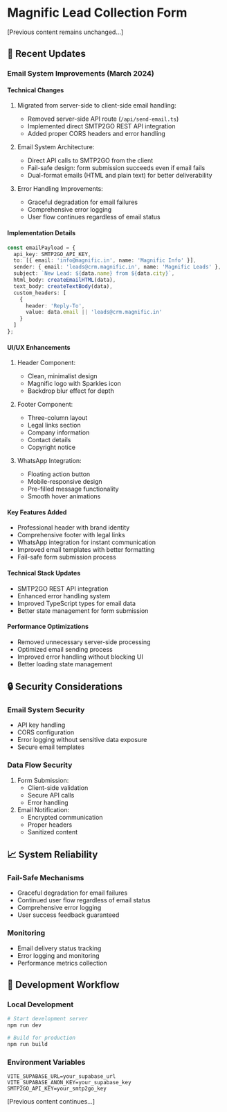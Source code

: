 # Magnific Lead Collection Form

[Previous content remains unchanged...]

## 🔄 Recent Updates

### Email System Improvements (March 2024)

#### Technical Changes
1. Migrated from server-side to client-side email handling:
   - Removed server-side API route (`/api/send-email.ts`)
   - Implemented direct SMTP2GO REST API integration
   - Added proper CORS headers and error handling

2. Email System Architecture:
   - Direct API calls to SMTP2GO from the client
   - Fail-safe design: form submission succeeds even if email fails
   - Dual-format emails (HTML and plain text) for better deliverability

3. Error Handling Improvements:
   - Graceful degradation for email failures
   - Comprehensive error logging
   - User flow continues regardless of email status

#### Implementation Details

```typescript
const emailPayload = {
  api_key: SMTP2GO_API_KEY,
  to: [{ email: 'info@magnific.in', name: 'Magnific Info' }],
  sender: { email: 'leads@crm.magnific.in', name: 'Magnific Leads' },
  subject: `New Lead: ${data.name} from ${data.city}`,
  html_body: createEmailHTML(data),
  text_body: createTextBody(data),
  custom_headers: [
    {
      header: 'Reply-To',
      value: data.email || 'leads@crm.magnific.in'
    }
  ]
};
```

#### UI/UX Enhancements
1. Header Component:
   - Clean, minimalist design
   - Magnific logo with Sparkles icon
   - Backdrop blur effect for depth

2. Footer Component:
   - Three-column layout
   - Legal links section
   - Company information
   - Contact details
   - Copyright notice

3. WhatsApp Integration:
   - Floating action button
   - Mobile-responsive design
   - Pre-filled message functionality
   - Smooth hover animations

#### Key Features Added
- Professional header with brand identity
- Comprehensive footer with legal links
- WhatsApp integration for instant communication
- Improved email templates with better formatting
- Fail-safe form submission process

#### Technical Stack Updates
- SMTP2GO REST API integration
- Enhanced error handling system
- Improved TypeScript types for email data
- Better state management for form submission

#### Performance Optimizations
- Removed unnecessary server-side processing
- Optimized email sending process
- Improved error handling without blocking UI
- Better loading state management

## 🔒 Security Considerations

### Email System Security
- API key handling
- CORS configuration
- Error logging without sensitive data exposure
- Secure email templates

### Data Flow Security
1. Form Submission:
   - Client-side validation
   - Secure API calls
   - Error handling
2. Email Notification:
   - Encrypted communication
   - Proper headers
   - Sanitized content

## 📈 System Reliability

### Fail-Safe Mechanisms
- Graceful degradation for email failures
- Continued user flow regardless of email status
- Comprehensive error logging
- User success feedback guaranteed

### Monitoring
- Email delivery status tracking
- Error logging and monitoring
- Performance metrics collection

## 🔄 Development Workflow

### Local Development
```bash
# Start development server
npm run dev

# Build for production
npm run build
```

### Environment Variables
```env
VITE_SUPABASE_URL=your_supabase_url
VITE_SUPABASE_ANON_KEY=your_supabase_key
SMTP2GO_API_KEY=your_smtp2go_key
```

[Previous content continues...]